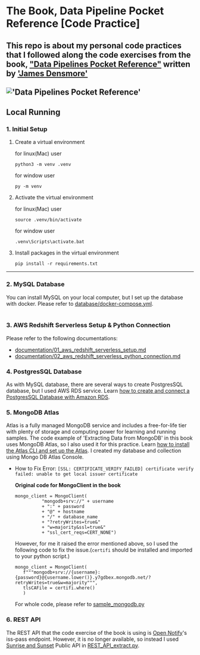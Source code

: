 # The Book, Data Pipeline Pocket Reference [Code Practice]

This repo is about my personal code practices that I followed along the code exercises from the book, ["Data Pipelines Pocket Reference"](https://www.oreilly.com/library/view/data-pipelines-pocket/9781492087823/) written by ['James Densmore'](https://www.linkedin.com/in/jamesdensmore/)
<br>
<br>
!['Data Pipelines Pocket Reference'](https://learning.oreilly.com/library/cover/9781492087823/250w/)
-----


## Local Running
### 1. Initial Setup
1) Create a virtual environment

   for linux(Mac) user
   ```
   python3 -m venv .venv
   ```
   
   for window user
   ```
   py -m venv
   
   ```
   
2) Activate the virtual environment

   for linux(Mac) user
   ```
   source .venv/bin/activate
   ```
   
   for window user
   ```
   .venv\Scripts\activate.bat
   
   ```
   
3) Install packages in the virtual environment
   
   ```
   pip install -r requirements.txt
   ```

-----

### 2. MySQL Database
You can install MySQL on your local computer, but I set up the database with docker.
Please refer to [database/docker-compose.yml](database/docker-compose.yml).
<br>
<br>
### 3. AWS Redshift Serverless Setup & Python Connection
Please refer to the following documentations:
- [documentation/01_aws_redshift_serverless_setup.md](documentation/01_aws_redshift_serverless_setup.md)
- [documentation/02_aws_redshift_serverless_python_connection.md](documentation/02_aws_redshift_serverless_python_connection.md)


### 4. PostgresSQL Database
As with MySQL database, there are several ways to create PostgresSQL database, but I used AWS RDS service. Learn [how to create and connect a PostgresSQL Database with Amazon RDS](https://aws.amazon.com/getting-started/hands-on/create-connect-postgresql-db/).


### 5. MongoDB Atlas
Atlas is a fully managed MongoDB service and includes a free-for-life tier with plenty of storage and computing power for learning and running samples. The code example of 'Extracting Data from MongoDB' in this book uses MongoDB Atlas, so I also used it for this practice.
Learn [how to install the Atlas CLI and set up the Atlas](https://www.mongodb.com/docs/atlas/cli/stable/). I created my database and collection using Mongo DB Atlas Console. 

   - How to Fix Error: `[SSL: CERTIFICATE_VERIFY_FAILED] certificate verify failed: unable to get local issuer certificate`

      **Original code for MongoClient in the book**
      ```
      mongo_client = MongoClient(
                "mongodb+srv://" + username
                + ":" + password
                + "@" + hostname
                + "/" + database_name
                + "?retryWrites=true&"
                + "w=majority&ssl=true&"
                + "ssl_cert_reqs=CERT_NONE")
      ```

      However, for me it raised the error mentioned above, so I used the following code to fix the issue.(`certifi` should be installed and imported to your python script.)

      ```
      mongo_client = MongoClient(
         f"""mongodb+srv://{username}:{password}@{username.lower()}.y7gdbex.mongodb.net/?retryWrites=true&w=majority""",
         tlsCAFile = certifi.where()
         )
      ```
      For whole code, please refer to [sample_mongodb.py](sample_mongodb.py)
### 6. REST API
The REST API that the code exercise of the book is using is [Open Notify](http://open-notify.org/)'s iss-pass endpoint. However, it is no longer available, so instead I used [Sunrise and Sunset](https://documenter.getpostman.com/view/8854915/Szf7znEe#bb7236b2-536e-4bdc-bfa2-fbe2fe1941eb) Public API in [REST_API_extract.py](REST_API_extract.py).
      


